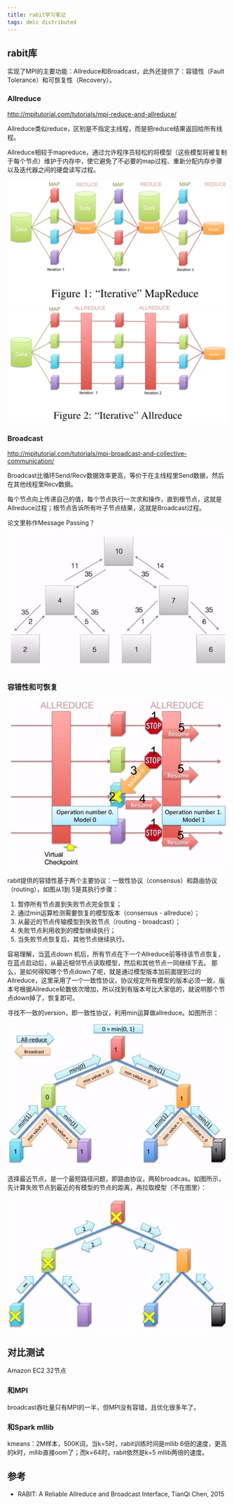 ```yaml
---
title: rabit学习笔记
tags: dmlc distributed
---
```


## rabit库

实现了MPI的主要功能：Allreduce和Broadcast，此外还提供了：容错性（Fault Tolerance）和可恢复性（Recovery）。

### Allreduce

http://mpitutorial.com/tutorials/mpi-reduce-and-allreduce/

Allreduce类似reduce，区别是不指定主线程，而是把reduce结果返回给所有线程。

Allreduce相较于mapreduce，通过允许程序员轻松的将模型（这些模型将被复制于每个节点）维护于内存中，使它避免了不必要的map过程、重新分配内存步骤以及迭代器之间的硬盘读写过程。

![mapreduce](/assets/blog-images/rabit_mapreduce.jpg)
![allreduce](/assets/blog-images/rabit_allreduce.jpg)

### Broadcast

http://mpitutorial.com/tutorials/mpi-broadcast-and-collective-communication/

Broadcast比循环Send/Recv数据效率更高，等价于在主线程里Send数据，然后在其他线程里Recv数据。

每个节点向上传递自己的值，每个节点执行一次求和操作，直到根节点，这就是Allreduce过程；根节点告诉所有叶子节点结果，这就是Broadcast过程。

论文里称作Message Passing？

![broadcast](/assets/blog-images/rabit_broadcast.jpg)

### 容错性和可恢复

![tolerance](/assets/blog-images/rabit_tolerance.jpg)

rabit提供的容错性基于两个主要协议：一致性协议（consensus）和路由协议（routing），如图从1到 5是其执行步骤：

1. 暂停所有节点直到失败节点完全恢复；
2. 通过min运算检测需要恢复的模型版本（consensus - allreduce）；
3. 从最近的节点传输模型到失败节点（routing - broadcast）；
4. 失败节点利用收到的模型继续执行；
5. 当失败节点恢复后，其他节点继续执行。

容易理解，当蓝点down 机后，所有节点在下一个Allreduce前等待该节点恢复，在蓝点启动后，从最近相邻节点读取模型，然后和其他节点一同继续下去。
那么，是如何得知哪个节点down了呢，就是通过模型版本加前面提到过的Allreduce，这里采用了一个一致性协议，协议规定所有模型的版本必须一致，版本号根据Allreduce轮数依次增加，所以找到有版本号比大家低的，就说明那个节点down掉了，恢复即可。

寻找不一致的version，即一致性协议，利用min运算做allreduce。如图所示：

![consistent](/assets/blog-images/rabit_consistent.jpg)

选择最近节点，是一个最短路径问题，即路由协议，两轮broadcas。如图所示，先计算失败节点到最近的有模型的节点的距离，再拉取模型（不在图里）：

![failover](/assets/blog-images/rabit_failover.jpg)

## 对比测试

Amazon EC2 32节点

### 和MPI

broadcast吞吐量只有MPI的一半，但MPI没有容错，且优化很多年了。

### 和Spark mllib

kmeans：2M样本，500K词，当k=5时，rabit训练时间是mllib 6倍的速度，更高的k时，mllib直接oom了；而k=64时，rabit依然是k=5 mllib两倍的速度。

## 参考

- RABIT: A Reliable Allreduce and Broadcast Interface, TianQi Chen, 2015
